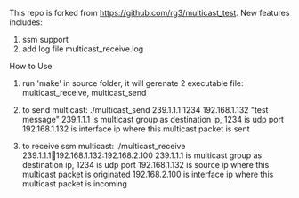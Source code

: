 This repo is forked from https://github.com/rg3/multicast_test.
New features includes:

1. ssm support
2. add log file multicast_receive.log

How to Use

1. run 'make' in source folder, it will gerenate 2 executable file: multicast_receive, multicast_send

2. to send multicast: ./multicast_send 239.1.1.1 1234 192.168.1.132 "test message"
    239.1.1.1 is multicast group as destination ip,  1234 is udp port  
    192.168.1.132 is interface ip where this multicast packet is sent
    
3.  to receive ssm multicast: 
     ./multicast_receive 239.1.1.1:1234:192.168.1.132:192.168.2.100
     239.1.1.1 is multicast group as destination ip,  1234 is udp port
     192.168.1.132 is source ip where this multicast packet is originated
     192.168.2.100 is interface ip where this multicast packet is incoming
